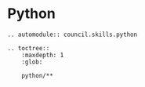 # Python

```{eval-rst}
.. automodule:: council.skills.python
```

```{eval-rst}
.. toctree::
    :maxdepth: 1
    :glob:

    python/**
```
